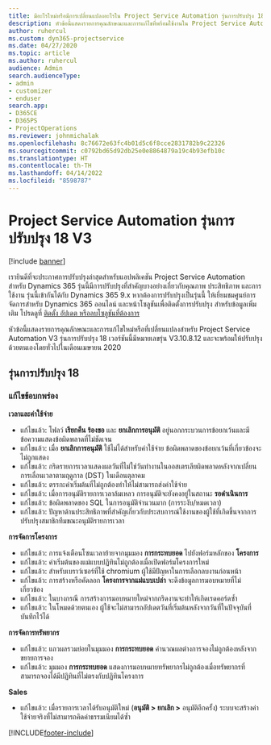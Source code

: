 ```yaml
---
title: มีอะไรใหม่หรือมีการเปลี่ยนแปลงอะไรใน Project Service Automation รุ่นการปรับปรุง 18 V3
description: หัวข้อนี้แสดงรายการคุณลักษณะและการแก้ไขที่พร้อมใช้งานใน Project Service Automation รุ่นการปรับปรุง 18 V3
author: ruhercul
ms.custom: dyn365-projectservice
ms.date: 04/27/2020
ms.topic: article
ms.author: ruhercul
audience: Admin
search.audienceType:
- admin
- customizer
- enduser
search.app:
- D365CE
- D365PS
- ProjectOperations
ms.reviewer: johnmichalak
ms.openlocfilehash: 8c76672e63fc4b01d5c6f8cce2831782b9c22326
ms.sourcegitcommit: c0792bd65d92db25e0e8864879a19c4b93efb10c
ms.translationtype: HT
ms.contentlocale: th-TH
ms.lasthandoff: 04/14/2022
ms.locfileid: "8598787"
---
```

# <a name="project-service-automation-update-release-18-v3"></a>Project Service Automation รุ่นการปรับปรุง 18 V3

[!include [banner](../includes/psa-now-project-operations.md)]

เรายินดีที่จะประกาศการปรับปรุงล่าสุดสำหรับแอปพลิเคชัน Project Service Automation สำหรับ Dynamics 365 รุ่นนี้มีการปรับปรุงที่สำคัญบางอย่างเกี่ยวกับคุณภาพ ประสิทธิภาพ และการใช้งาน รุ่นนี้เข้ากันได้กับ Dynamics 365 9.x หากต้องการปรับปรุงเป็นรุ่นนี้ ให้เยี่ยมชมศูนย์การจัดการสำหรับ Dynamics 365 ออนไลน์ และหน้าโซลูชันเพื่อติดตั้งการปรับปรุง สำหรับข้อมูลเพิ่มเติม โปรดดูที่ [ติดตั้ง อัปเดต หรือลบโซลูชันที่ต้องการ](/power-platform/admin/install-remove-preferred-solution)

หัวข้อนี้แสดงรายการคุณลักษณะและการแก้ไขใหม่หรือที่เปลี่ยนแปลงสำหรับ Project Service Automation V3 รุ่นการปรับปรุง 18 เวอร์ชันนี้มีหมายเลขรุ่น V3.10.8.12 และจะพร้อมให้ปรับปรุงด้วยตนเองโดยทั่วไปในเดือนเมษายน 2020

## <a name="update-release-18"></a>รุ่นการปรับปรุง 18

### <a name="bug-fixes"></a>แก้ไขข้อบกพร่อง

**เวลาและค่าใช้จ่าย**

- แก้ไขแล้ว: โฟลว์ **เรียกคืน** **ร้องขอ** และ **ยกเลิกการอนุมัติ** อยู่นอกกระบวนการข้อยกเว้นและมีข้อความแสดงข้อผิดพลาดที่ไม่ชัดเจน
- แก้ไขแล้ว: เมื่อ **ยกเลิกการอนุมัติ** ใช้ไม่ได้สำหรับค่าใช้จ่าย ข้อผิดพลาดของข้อยกเว้นที่เกี่ยวข้องจะไม่ถูกแสดง
- แก้ไขแล้ว: กริดรายการเวลาแสดงผลวันที่ไม่ใช่วันทำงานในออสเตรเลียผิดพลาดหลังจากเปลี่ยนการเลื่อนเวลาตามฤดูกาล (DST) ในเดือนตุลาคม
- แก้ไขแล้ว: ตรรกะค่าเริ่มต้นที่ไม่ถูกต้องทำให้ไม่สามารถส่งค่าใช้จ่าย
- แก้ไขแล้ว: เมื่อการอนุมัติรายการเวลาล้มเหลว การอนุมัติจะยังคงอยู่ในสถานะ **รอดำเนินการ**
- แก้ไขแล้ว: ข้อผิดพลาดของ SQL ในการอนุมัติจำนวนมาก (การระงับ/หมดเวลา)
- แก้ไขแล้ว: ปัญหาด้านประสิทธิภาพที่สำคัญเกี่ยวกับประสบการณ์ใช้งานของผู้ใช้ที่เกิดขึ้นจากการปรับปรุงสมาชิกทีมขณะอนุมัติรายการเวลา

**การจัดการโครงการ**

- แก้ไขแล้ว: การแจ้งเตือนโซนเวลาย้ายจากมุมมอง **การกระทบยอด** ไปยังฟอร์มหลักของ **โครงการ**
- แก้ไขแล้ว: ค่าเริ่มต้นของแม่แบบปฏิทินไม่ถูกต้องเมื่อเปิดฟอร์มโครงการใหม่
- แก้ไขแล้ว: สำหรับเบราว์เซอร์ที่ใช้ chromium ผู้ใช้มีปัญหาในการเลือกลบงานก่อนหน้า
- แก้ไขแล้ว: การสร้างหรือคัดลอก **โครงการจากแม่แบบเปล่า** จะดึงข้อมูลการมอบหมายที่ไม่เกี่ยวข้อง
- แก้ไขแล้ว: ในบางกรณี การสร้างการมอบหมายใหม่จากกริดงานจะทำให้เกิดเรดคอร์ดซ้ำ
- แก้ไขแล้ว: ในโหมดด้วยตนเอง ผู้ใช้จะไม่สามารถอัปเดตวันที่เริ่มต้นหลังจากวันที่ในปัจจุบันที่บันทึกไว้ได้

**การจัดการทรัพยากร**

- แก้ไขแล้ว: แถวผลรวมย่อยในมุมมอง **การกระทบยอด** คำนวณผลต่างการจองไม่ถูกต้องหลังจากขยายการจอง
- แก้ไขแล้ว: มุมมอง **การกระทบยอด** แสดงการมอบหมายทรัพยากรไม่ถูกต้องเมื่อทรัพยากรที่สามารถจองได้มีปฏิทินที่ไม่ตรงกับปฏิทินโครงการ

**Sales**

- แก้ไขแล้ว: เมื่อรายการเวลาได้รับอนุมัติใหม่ (**อนุมัติ > ยกเลิก >** อนุมัติอีกครั้ง) ระบบจะสร้างค่าใช้จ่ายจริงที่ไม่สามารถคิดค่าธรรมเนียมได้ซ้ำ


[!INCLUDE[footer-include](../includes/footer-banner.md)]
